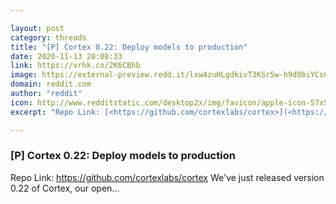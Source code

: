```yaml
---

layout: post
category: threads
title: "[P] Cortex 0.22: Deploy models to production"
date: 2020-11-13 20:08:33
link: https://vrhk.co/2K6CBhb
image: https://external-preview.redd.it/lxw4zuHLgdkivT3KSr5w-h9d8biYCsCVrw_NM__VMUw.jpg?width=400&height=209.42408377&auto=webp&crop=400:209.42408377,smart&s=525ecd630f87b5b088eb327153726541e37679cf
domain: reddit.com
author: "reddit"
icon: http://www.redditstatic.com/desktop2x/img/favicon/apple-icon-57x57.png
excerpt: "Repo Link: [<https://github.com/cortexlabs/cortex>](<https://github.com/cortexlabs/cortex>) We've just released version 0.22 of Cortex, our open..."

---
```


### [P] Cortex 0.22: Deploy models to production

Repo Link: [<https://github.com/cortexlabs/cortex>](<https://github.com/cortexlabs/cortex>) We've just released version 0.22 of Cortex, our open...